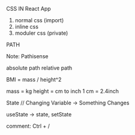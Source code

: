 CSS IN React App

1. normal css (import)
2. inline css
3. moduler css (private)

PATH

Note: Pathisense

absolute path
relative path

BMI = mass / height^2

mass = kg
height = cm to inch
1 cm = 2.4inch

State // Changing Variable
-> Something Changes

useState -> state, setState

comment: Ctrl + /

